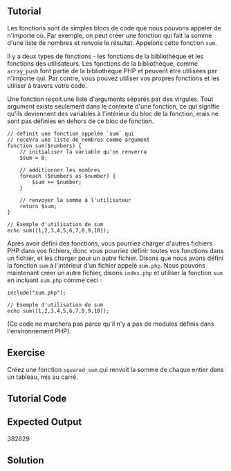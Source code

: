 Tutorial
--------

Les fonctions sont de simples blocs de code que nous pouvons appeler
de n'importe où. Par exemple, on peut créer une fonction qui fait la
somme d'une liste de nombres et renvoie le résultat. Appelons cette
fonction `sum`.

Il y a deux types de fonctions - les fonctions de la bibliothèque et
les fonctions des utilisateurs. Les fonctions de la bibliothèque,
comme `array_push` font partie de la bibliothèque PHP et peuvent être
utilisées par n'importe qui. Par contre, vous pouvez utiliser vos
propres fonctions et les utiliser à travers votre code.

Une fonction reçoit une liste d'arguments séparés par des
virgules. Tout argument existe seulement dans le contexte d'une
fonction, ce qui signifie qu'ils deviennent des variables à
l'intérieur du bloc de la fonction, mais ne sont pas définies en
dehors de ce bloc de fonction.

    // definit une fonction appelée `sum` qui
    // recevra une liste de nombres comme argument
    function sum($numbers) {
        // initialiser la variable qu'on renverra
        $sum = 0;

        // additionner les nombres
        foreach ($numbers as $number) {
            $sum += $number;
        }

        // renvoyer la somme à l'utilisateur
        return $sum;
    }

    // Exemple d'utilisation de sum
    echo sum([1,2,3,4,5,6,7,8,9,10]);

Après avoir défini des fonctions, vous pourriez charger d'autres
fichiers PHP dans vos fichiers, donc vous pourriez définir toutes vos
fonctions dans un fichier, et les charger pour un autre
fichier. Disons que nous avons défini la fonction `sum` à l'intérieur
d'un fichier appelé `sum.php`. Nous pouvons maintenant créer un autre
fichier, disons `index.php` et utiliser la fonction `sum` en incluant
`sum.php` comme ceci :

    include("sum.php");

    // Exemple d'utilisation de sum
    echo sum([1,2,3,4,5,6,7,8,9,10]);

(Ce code ne marchera pas parce qu'il n'y a pas de modules définis dans
l'environnement PHP).

Exercise
--------

Créez une fonction `squared_sum` qui renvoit la somme de chaque entier
dans un tableau, mis au carré.

Tutorial Code
-------------

<?php
// Écrivez la fonction squared_sum ici

echo squared_sum([56, 65, 26, 86, 66, 34, 78, 74, 67, 18, 34, 73, 45, 67, 75, 10, 60, 80, 74, 16, 86, 34, 12, 23, 42, 72, 36, 3, 73, 9, 92, 81, 94, 54, 97, 74, 45, 55, 70, 94, 96, 81, 86, 86, 84, 4, 32, 8, 96, 86, 87, 18, 84, 87, 59, 48, 32, 90, 17, 22, 82, 79, 66, 28, 17, 14, 80, 83, 66, 36, 21, 89, 68, 2, 51, 65, 20, 87, 48, 5, 1, 16, 60, 53, 84, 90, 16, 2, 37, 73, 57, 70, 57, 69, 68, 1, 24, 40, 72, 97]);

?>

Expected Output
---------------

382629

Solution
--------

<?php
// Écrivez la fonction squared_sum ici
function squared_sum($numbers) {
    // initialiser la variable qu'on renverra
    $sum = 0;

    // additionner les nombres
    foreach ($numbers as $number) {
        $sum += $number * $number;
    }

    // renvoie la somme à l'utilisateur
    return $sum;
}

echo squared_sum([56, 65, 26, 86, 66, 34, 78, 74, 67, 18, 34, 73, 45, 67, 75, 10, 60, 80, 74, 16, 86, 34, 12, 23, 42, 72, 36, 3, 73, 9, 92, 81, 94, 54, 97, 74, 45, 55, 70, 94, 96, 81, 86, 86, 84, 4, 32, 8, 96, 86, 87, 18, 84, 87, 59, 48, 32, 90, 17, 22, 82, 79, 66, 28, 17, 14, 80, 83, 66, 36, 21, 89, 68, 2, 51, 65, 20, 87, 48, 5, 1, 16, 60, 53, 84, 90, 16, 2, 37, 73, 57, 70, 57, 69, 68, 1, 24, 40, 72, 97]);

?>

